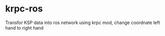 # krpc-ros
Transfor KSP data into ros network using krpc mod, change coordnate left hand to right hand

